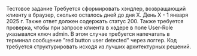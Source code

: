 Тестовое задание
Требуется сформировать хэндлер, возвращающий клиенту в браузер, сколько осталось дней до дня Х. День Х - 1 января 2025 г.
Также ответ должен содержать статус 200.
Также требуется проверка, чтобы при запросе клиента в хэдере в поле User-Role указывался ключ admin. В этом случае требуется напечатать в терминал сообщение "red button user detected" через логгер.
Код требуется структурировать исходя из лучших архитектурных решений.